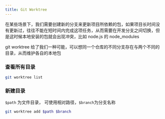 ```yaml
---
title: Git Worktree
---
```


在某些场景下，我们需要创建新的分支来更新项目所依赖的包，如果项目长时间没有更新过，往往不能在短时间内完成这项任务，从而需要在开发分支之间切换，但是这时候本地安装的包就会出现冲突，比如 node.js 的 node_modules

git worktree 给了我们一种可能，可以想同一个仓库的不同分支存在与两个不同的目录，从而维护各自的本地包

### 查看所有目录

```sh
git worktree list
```

### 新建目录

`$path` 为文件目录， 可使用相对路径，`$branch`为分支名称

```sh
git worktree add $path $branch
```
